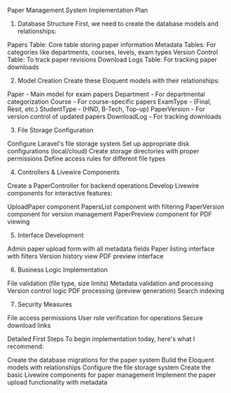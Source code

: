 Paper Management System Implementation Plan
1. Database Structure
First, we need to create the database models and relationships:

Papers Table: Core table storing paper information
Metadata Tables: For categories like departments, courses, levels, exam types
Version Control Table: To track paper revisions
Download Logs Table: For tracking paper downloads

2. Model Creation
Create these Eloquent models with their relationships:

Paper - Main model for exam papers
Department - For departmental categorization
Course - For course-specific papers
ExamType - (Final, Resit, etc.)
StudentType - (HND, B-Tech, Top-up)
PaperVersion - For version control of updated papers
DownloadLog - For tracking downloads

3. File Storage Configuration

Configure Laravel's file storage system
Set up appropriate disk configurations (local/cloud)
Create storage directories with proper permissions
Define access rules for different file types

4. Controllers & Livewire Components

Create a PaperController for backend operations
Develop Livewire components for interactive features:

UploadPaper component
PapersList component with filtering
PaperVersion component for version management
PaperPreview component for PDF viewing



5. Interface Development

Admin paper upload form with all metadata fields
Paper listing interface with filters
Version history view
PDF preview interface

6. Business Logic Implementation

File validation (file type, size limits)
Metadata validation and processing
Version control logic
PDF processing (preview generation)
Search indexing

7. Security Measures

File access permissions
User role verification for operations
Secure download links

Detailed First Steps
To begin implementation today, here's what I recommend:

Create the database migrations for the paper system
Build the Eloquent models with relationships
Configure the file storage system
Create the basic Livewire components for paper management
Implement the paper upload functionality with metadata